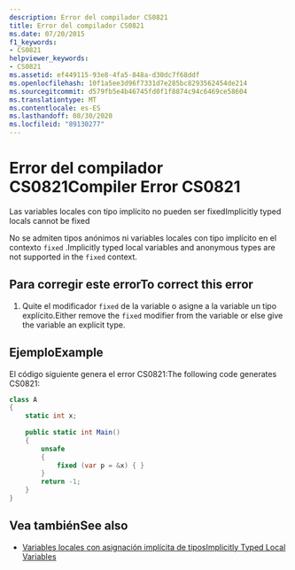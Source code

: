 ```yaml
---
description: Error del compilador CS0821
title: Error del compilador CS0821
ms.date: 07/20/2015
f1_keywords:
- CS0821
helpviewer_keywords:
- CS0821
ms.assetid: ef449115-93e8-4fa5-848a-d30dc7f68ddf
ms.openlocfilehash: 10f1a5ee3d96f7331d7e285bc8293562454de214
ms.sourcegitcommit: d579fb5e4b46745fd0f1f8874c94c6469ce58604
ms.translationtype: MT
ms.contentlocale: es-ES
ms.lasthandoff: 08/30/2020
ms.locfileid: "89130277"
---
```

# <a name="compiler-error-cs0821"></a><span data-ttu-id="715c6-103">Error del compilador CS0821</span><span class="sxs-lookup"><span data-stu-id="715c6-103">Compiler Error CS0821</span></span>
<span data-ttu-id="715c6-104">Las variables locales con tipo implícito no pueden ser fixed</span><span class="sxs-lookup"><span data-stu-id="715c6-104">Implicitly typed locals cannot be fixed</span></span>  
  
 <span data-ttu-id="715c6-105">No se admiten tipos anónimos ni variables locales con tipo implícito en el contexto `fixed` .</span><span class="sxs-lookup"><span data-stu-id="715c6-105">Implicitly typed local variables and anonymous types are not supported in the `fixed` context.</span></span>  
  
## <a name="to-correct-this-error"></a><span data-ttu-id="715c6-106">Para corregir este error</span><span class="sxs-lookup"><span data-stu-id="715c6-106">To correct this error</span></span>  
  
1. <span data-ttu-id="715c6-107">Quite el modificador `fixed` de la variable o asigne a la variable un tipo explícito.</span><span class="sxs-lookup"><span data-stu-id="715c6-107">Either remove the `fixed` modifier from the variable or else give the variable an explicit type.</span></span>  
  
## <a name="example"></a><span data-ttu-id="715c6-108">Ejemplo</span><span class="sxs-lookup"><span data-stu-id="715c6-108">Example</span></span>  
 <span data-ttu-id="715c6-109">El código siguiente genera el error CS0821:</span><span class="sxs-lookup"><span data-stu-id="715c6-109">The following code generates CS0821:</span></span>  
  
```csharp  
class A  
{  
    static int x;  
  
    public static int Main()  
    {  
        unsafe  
        {  
            fixed (var p = &x) { }  
        }  
        return -1;  
    }  
}  
```  
  
## <a name="see-also"></a><span data-ttu-id="715c6-110">Vea también</span><span class="sxs-lookup"><span data-stu-id="715c6-110">See also</span></span>

- [<span data-ttu-id="715c6-111">Variables locales con asignación implícita de tipos</span><span class="sxs-lookup"><span data-stu-id="715c6-111">Implicitly Typed Local Variables</span></span>](../programming-guide/classes-and-structs/implicitly-typed-local-variables.md)
